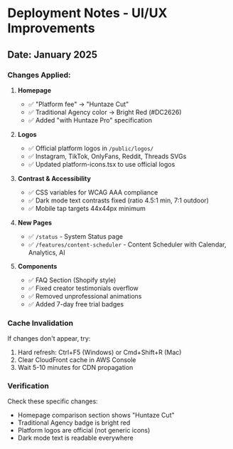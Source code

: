 # Deployment Notes - UI/UX Improvements

## Date: January 2025

### Changes Applied:

1. **Homepage**
   - ✅ "Platform fee" → "Huntaze Cut"
   - ✅ Traditional Agency color → Bright Red (#DC2626)
   - ✅ Added "with Huntaze Pro" specification

2. **Logos**
   - ✅ Official platform logos in `/public/logos/`
   - ✅ Instagram, TikTok, OnlyFans, Reddit, Threads SVGs
   - ✅ Updated platform-icons.tsx to use official logos

3. **Contrast & Accessibility**
   - ✅ CSS variables for WCAG AAA compliance
   - ✅ Dark mode text contrasts fixed (ratio 4.5:1 min, 7:1 outdoor)
   - ✅ Mobile tap targets 44x44px minimum

4. **New Pages**
   - ✅ `/status` - System Status page
   - ✅ `/features/content-scheduler` - Content Scheduler with Calendar, Analytics, AI

5. **Components**
   - ✅ FAQ Section (Shopify style)
   - ✅ Fixed creator testimonials overflow
   - ✅ Removed unprofessional animations
   - ✅ Added 7-day free trial badges

### Cache Invalidation
If changes don't appear, try:
1. Hard refresh: Ctrl+F5 (Windows) or Cmd+Shift+R (Mac)
2. Clear CloudFront cache in AWS Console
3. Wait 5-10 minutes for CDN propagation

### Verification
Check these specific changes:
- Homepage comparison section shows "Huntaze Cut" 
- Traditional Agency badge is bright red
- Platform logos are official (not generic icons)
- Dark mode text is readable everywhere